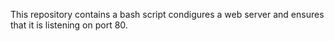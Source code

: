 This repository contains a bash script condigures a web server and ensures that it is listening on port 80.
